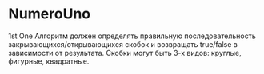 # NumeroUno
1st One
 Алгоритм должен определять правильную последовательность закрывающихся/открывающихся скобок
 и возвращать true/false в зависимости от результата.
 Скобки могут быть 3-х видов: круглые, фигурные, квадратные.
